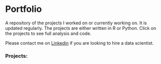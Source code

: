 # Portfolio
A repository of the projects I worked on or currently working on. It is updated regularly. The projects are either written in R or Python. Click on the projects to see full analysis and code.

Please contact me on [Linkedin](https://www.linkedin.com/in/feifan-lu-0b8b02142/) if you are looking to hire a data scientist.

### Projects:
